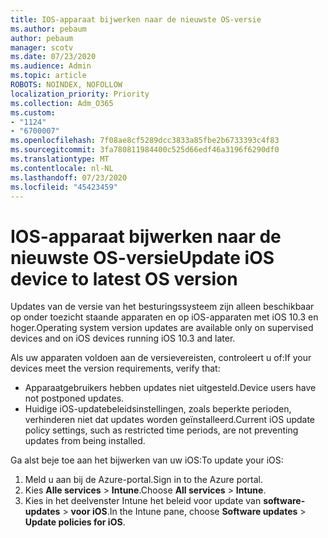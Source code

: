 ```yaml
---
title: IOS-apparaat bijwerken naar de nieuwste OS-versie
ms.author: pebaum
author: pebaum
manager: scotv
ms.date: 07/23/2020
ms.audience: Admin
ms.topic: article
ROBOTS: NOINDEX, NOFOLLOW
localization_priority: Priority
ms.collection: Adm_O365
ms.custom:
- "1124"
- "6700007"
ms.openlocfilehash: 7f08ae8cf5289dcc3833a85fbe2b6733393c4f83
ms.sourcegitcommit: 3fa780811984400c525d66edf46a3196f6290df0
ms.translationtype: MT
ms.contentlocale: nl-NL
ms.lasthandoff: 07/23/2020
ms.locfileid: "45423459"
---
```

# <a name="update-ios-device-to-latest-os-version"></a><span data-ttu-id="0a37d-102">IOS-apparaat bijwerken naar de nieuwste OS-versie</span><span class="sxs-lookup"><span data-stu-id="0a37d-102">Update iOS device to latest OS version</span></span>

<span data-ttu-id="0a37d-103">Updates van de versie van het besturingssysteem zijn alleen beschikbaar op onder toezicht staande apparaten en op iOS-apparaten met iOS 10.3 en hoger.</span><span class="sxs-lookup"><span data-stu-id="0a37d-103">Operating system version updates are available only on supervised devices and on iOS devices running iOS 10.3 and later.</span></span>

<span data-ttu-id="0a37d-104">Als uw apparaten voldoen aan de versievereisten, controleert u of:</span><span class="sxs-lookup"><span data-stu-id="0a37d-104">If your devices meet the version requirements, verify that:</span></span>  
- <span data-ttu-id="0a37d-105">Apparaatgebruikers hebben updates niet uitgesteld.</span><span class="sxs-lookup"><span data-stu-id="0a37d-105">Device users have not postponed updates.</span></span>  
- <span data-ttu-id="0a37d-106">Huidige iOS-updatebeleidsinstellingen, zoals beperkte perioden, verhinderen niet dat updates worden geïnstalleerd.</span><span class="sxs-lookup"><span data-stu-id="0a37d-106">Current iOS update policy settings, such as restricted time periods, are not preventing updates from being installed.</span></span>

<span data-ttu-id="0a37d-107">Ga alst beje toe aan het bijwerken van uw iOS:</span><span class="sxs-lookup"><span data-stu-id="0a37d-107">To update your iOS:</span></span>

1. <span data-ttu-id="0a37d-108">Meld u aan bij de Azure-portal.</span><span class="sxs-lookup"><span data-stu-id="0a37d-108">Sign in to the Azure portal.</span></span>
2. <span data-ttu-id="0a37d-109">Kies **Alle services**  >  **Intune**.</span><span class="sxs-lookup"><span data-stu-id="0a37d-109">Choose **All services** > **Intune**.</span></span>
3. <span data-ttu-id="0a37d-110">Kies in het deelvenster Intune het beleid voor update van **software-updates**  >  **voor iOS**.</span><span class="sxs-lookup"><span data-stu-id="0a37d-110">In the Intune pane, choose **Software updates** > **Update policies for iOS**.</span></span>